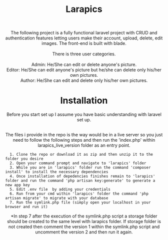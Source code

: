  
<h1 align="center">
  Larapics
</h1>

<br/>

<p align="center"> 
  The following project is a fully functional laravel project with CRUD  and authentication features letting users make their account, upload, delete, edit images. 
  The front-end is built with blade.<br/> <br/>
  There is three user categories.<br/><br/> 
  Admin: He/She can edit or delete anyone's picture.<br/>
  Editor: He/She can edit anyone's picture but he/she can delete only his/her own pictures.<br/>
  Author: He/She can edit and delete only his/her own pictures. 
</p>

<h1 align="center">
  Installation
</h1>

<div align="center">
  Before you start set up I assume you have basic understanding with laravel set up.

  <br/>
  <br/>
 
  The files i provide in the repo is the way would be in a live server so you just need to follow the following steps and then run 
  the 'index.php' within larapics_live_version folder as an entry point.
 </div>
  
  
     
      1. Clone the repo or download it as zip and then unzip it to the folder you desire
      2. Open your command prompt and navigate to 'larapics' folder
      3. While you are in 'larapics' folder run the command 'composer install' to install the necessary dependencies
      4. Once installation of depedencies finishes remain to 'larapics' folder and run the command 'php artisan key:generate' to generate a new app key
      5. Edit .env file  by adding your credentials
      6. Run from your cmd within 'larapics' folder the command 'php artisan migrate' to migrate with your database
      7. Run the symlink.php file (simply open your localhost in your browser and run it)
    
  <p align="center">
    *In step 7 after the execution of the symlink.php script a storage folder should be created to the same level with larapics folder.
     If storage folder is not created then comment the version 1 within the symlink.php script and uncomment the version 2 and then run it again.    
  </p>





